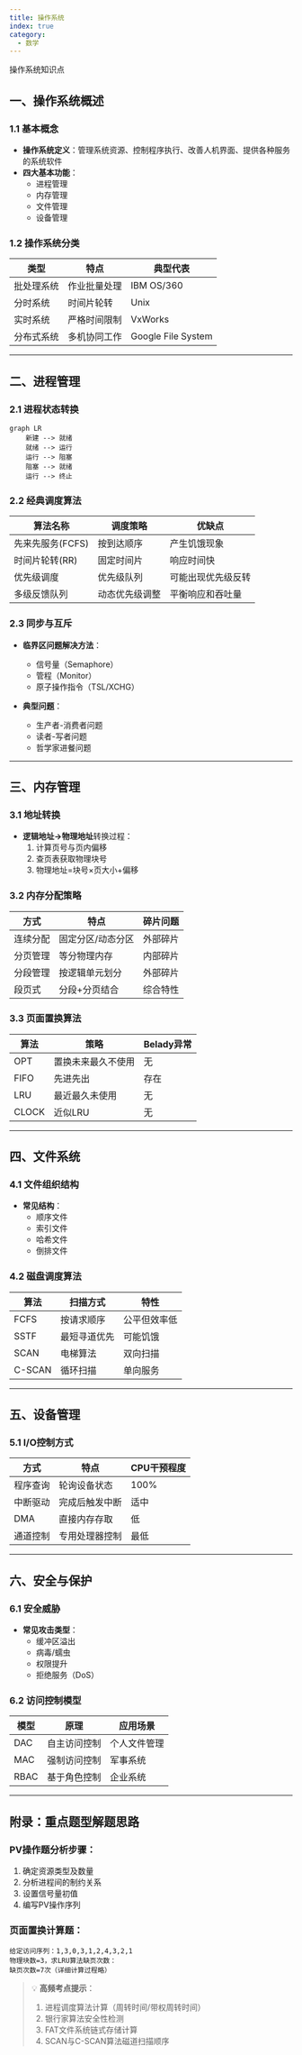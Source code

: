 ```yaml
---
title: 操作系统
index: true
category:
  - 数学
---
```


操作系统知识点
<!-- more -->

## 一、操作系统概述

### 1.1 基本概念
- **操作系统定义**：管理系统资源、控制程序执行、改善人机界面、提供各种服务的系统软件
- **四大基本功能**：
  - 进程管理
  - 内存管理
  - 文件管理
  - 设备管理

### 1.2 操作系统分类
| 类型 | 特点 | 典型代表 |
|------|------|---------|
|批处理系统|作业批量处理 | IBM OS/360|
|分时系统|时间片轮转 | Unix|
|实时系统|严格时间限制 | VxWorks|
|分布式系统|多机协同工作 | Google File System|

---

## 二、进程管理

### 2.1 进程状态转换
```mermaid
graph LR
    新建 --> 就绪
    就绪 --> 运行
    运行 --> 阻塞
    阻塞 --> 就绪
    运行 --> 终止
```

### 2.2 经典调度算法
| 算法名称 | 调度策略 | 优缺点 |
|---------|----------|--------|
|先来先服务(FCFS)|按到达顺序 | 产生饥饿现象 |
|时间片轮转(RR)|固定时间片 | 响应时间快 |
|优先级调度|优先级队列 | 可能出现优先级反转 |
|多级反馈队列|动态优先级调整 | 平衡响应和吞吐量 |

### 2.3 同步与互斥
- **临界区问题解决方法**：
  - 信号量（Semaphore）
  - 管程（Monitor）
  - 原子操作指令（TSL/XCHG）

- **典型问题**：
  - 生产者-消费者问题
  - 读者-写者问题
  - 哲学家进餐问题

---

## 三、内存管理

### 3.1 地址转换
- **逻辑地址→物理地址**转换过程：
  1. 计算页号与页内偏移
  2. 查页表获取物理块号
  3. 物理地址=块号×页大小+偏移

### 3.2 内存分配策略
| 方式 | 特点 | 碎片问题 |
|------|------|---------|
|连续分配| 固定分区/动态分区 | 外部碎片 |
|分页管理| 等分物理内存 | 内部碎片 |
|分段管理| 按逻辑单元划分 | 外部碎片 |
|段页式| 分段+分页结合 | 综合特性 |

### 3.3 页面置换算法
| 算法 | 策略 | Belady异常 |
|-----|------|------------|
|OPT | 置换未来最久不使用 | 无 |
|FIFO| 先进先出 | 存在 |
|LRU | 最近最久未使用 | 无 |
|CLOCK| 近似LRU | 无 |

---

## 四、文件系统

### 4.1 文件组织结构
- **常见结构**：
  - 顺序文件
  - 索引文件
  - 哈希文件
  - 倒排文件

### 4.2 磁盘调度算法
| 算法 | 扫描方式 | 特性 |
|-----|---------|-----|
|FCFS | 按请求顺序 | 公平但效率低 |
|SSTF | 最短寻道优先 | 可能饥饿 |
|SCAN | 电梯算法 | 双向扫描 |
|C-SCAN| 循环扫描 | 单向服务 |

---

## 五、设备管理

### 5.1 I/O控制方式
| 方式 | 特点 | CPU干预程度 |
|-----|------|------------|
|程序查询|轮询设备状态 | 100% |
|中断驱动|完成后触发中断 | 适中 |
|DMA | 直接内存存取 | 低 |
|通道控制|专用处理器控制 | 最低 |

---

## 六、安全与保护

### 6.1 安全威胁
- **常见攻击类型**：
  - 缓冲区溢出
  - 病毒/蠕虫
  - 权限提升
  - 拒绝服务（DoS）

### 6.2 访问控制模型
| 模型 | 原理 | 应用场景 |
|-----|------|---------|
|DAC|自主访问控制 | 个人文件管理 |
|MAC|强制访问控制 | 军事系统 |
|RBAC|基于角色控制 | 企业系统 |

---

## 附录：重点题型解题思路

### PV操作题分析步骤：
1. 确定资源类型及数量
2. 分析进程间的制约关系
3. 设置信号量初值
4. 编写PV操作序列

### 页面置换计算题：
```
给定访问序列：1,3,0,3,1,2,4,3,2,1
物理块数=3，求LRU算法缺页次数：
缺页次数=7次（详细计算过程略）
```

> 💡 **高频考点提示**：
> 1. 进程调度算法计算（周转时间/带权周转时间）
> 2. 银行家算法安全性检测
> 3. FAT文件系统链式存储计算
> 4. SCAN与C-SCAN算法磁道扫描顺序
